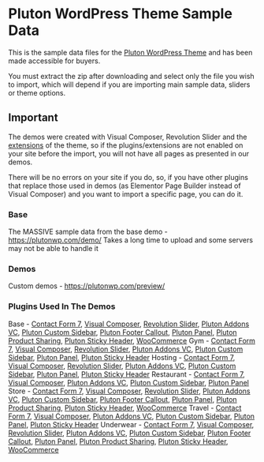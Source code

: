 # Pluton WordPress Theme Sample Data
This is the sample data files for the <a href="https://plutonwp.com/" title="Pluton WordPress Theme" target="_blank">Pluton WordPress Theme</a> and has been made accessible for buyers.


You must extract the zip after downloading and select only the file you wish to import, which will depend if you are importing main sample data, sliders or theme options.

## Important
The demos were created with Visual Composer, Revolution Slider and the <a href="https://plutonwp.com/extensions/" title="Pluton Extensions" target="_blank">extensions</a> of the theme, so if the plugins/extensions are not enabled on your site before the import, you will not have all pages as presented in our demos.

There will be no errors on your site if you do, so, if you have other plugins that replace those used in demos (as Elementor Page Builder instead of Visual Composer) and you want to import a specific page, you can do it.

### Base
The MASSIVE sample data from the base demo - https://plutonwp.com/demo/
Takes a long time to upload and some servers may not be able to handle it

### Demos
Custom demos - https://plutonwp.com/preview/

### Plugins Used In The Demos
Base - <a href="https://wordpress.org/plugins/contact-form-7/" title="Contact Form 7" target="_blank">Contact Form 7</a>, <a href="http://codecanyon.net/item/visual-composer-page-builder-for-wordpress/242431" title="Visual Composer" target="_blank">Visual Composer</a>, <a href="http://codecanyon.net/item/slider-revolution-responsive-wordpress-plugin/2751380" title="Revolution Slider" target="_blank">Revolution Slider</a>, <a href="https://plutonwp.com/extension/pluton-addons-vc/" title="Pluton Addons VC" target="_blank">Pluton Addons VC</a>, <a href="https://plutonwp.com/extension/pluton-custom-sidebar/" title="Pluton Custom Sidebar" target="_blank">Pluton Custom Sidebar</a>, <a href="https://plutonwp.com/extension/pluton-footer-callout/" title="Pluton Footer Callout" target="_blank">Pluton Footer Callout</a>, <a href="https://plutonwp.com/extension/pluton-panel/" title="Pluton Panel" target="_blank">Pluton Panel</a>, <a href="https://plutonwp.com/extension/pluton-product-sharing/" title="Pluton Product Sharing" target="_blank">Pluton Product Sharing</a>, <a href="https://plutonwp.com/extension/pluton-sticky-header/" title="Pluton Sticky Header" target="_blank">Pluton Sticky Header</a>, <a href="https://wordpress.org/plugins/woocommerce/" title="WooCommerce" target="_blank">WooCommerce</a>
Gym - <a href="https://wordpress.org/plugins/contact-form-7/" title="Contact Form 7" target="_blank">Contact Form 7</a>, <a href="http://codecanyon.net/item/visual-composer-page-builder-for-wordpress/242431" title="Visual Composer" target="_blank">Visual Composer</a>, <a href="http://codecanyon.net/item/slider-revolution-responsive-wordpress-plugin/2751380" title="Revolution Slider" target="_blank">Revolution Slider</a>, <a href="https://plutonwp.com/extension/pluton-addons-vc/" title="Pluton Addons VC" target="_blank">Pluton Addons VC</a>, <a href="https://plutonwp.com/extension/pluton-custom-sidebar/" title="Pluton Custom Sidebar" target="_blank">Pluton Custom Sidebar</a>, <a href="https://plutonwp.com/extension/pluton-panel/" title="Pluton Panel" target="_blank">Pluton Panel</a>, <a href="https://plutonwp.com/extension/pluton-sticky-header/" title="Pluton Sticky Header" target="_blank">Pluton Sticky Header</a>
Hosting - <a href="https://wordpress.org/plugins/contact-form-7/" title="Contact Form 7" target="_blank">Contact Form 7</a>, <a href="http://codecanyon.net/item/visual-composer-page-builder-for-wordpress/242431" title="Visual Composer" target="_blank">Visual Composer</a>, <a href="http://codecanyon.net/item/slider-revolution-responsive-wordpress-plugin/2751380" title="Revolution Slider" target="_blank">Revolution Slider</a>, <a href="https://plutonwp.com/extension/pluton-addons-vc/" title="Pluton Addons VC" target="_blank">Pluton Addons VC</a>, <a href="https://plutonwp.com/extension/pluton-custom-sidebar/" title="Pluton Custom Sidebar" target="_blank">Pluton Custom Sidebar</a>, <a href="https://plutonwp.com/extension/pluton-panel/" title="Pluton Panel" target="_blank">Pluton Panel</a>, <a href="https://plutonwp.com/extension/pluton-sticky-header/" title="Pluton Sticky Header" target="_blank">Pluton Sticky Header</a>
Restaurant - <a href="https://wordpress.org/plugins/contact-form-7/" title="Contact Form 7" target="_blank">Contact Form 7</a>, <a href="http://codecanyon.net/item/visual-composer-page-builder-for-wordpress/242431" title="Visual Composer" target="_blank">Visual Composer</a>, <a href="https://plutonwp.com/extension/pluton-addons-vc/" title="Pluton Addons VC" target="_blank">Pluton Addons VC</a>, <a href="https://plutonwp.com/extension/pluton-custom-sidebar/" title="Pluton Custom Sidebar" target="_blank">Pluton Custom Sidebar</a>, <a href="https://plutonwp.com/extension/pluton-panel/" title="Pluton Panel" target="_blank">Pluton Panel</a>
Store - <a href="https://wordpress.org/plugins/contact-form-7/" title="Contact Form 7" target="_blank">Contact Form 7</a>, <a href="http://codecanyon.net/item/visual-composer-page-builder-for-wordpress/242431" title="Visual Composer" target="_blank">Visual Composer</a>, <a href="http://codecanyon.net/item/slider-revolution-responsive-wordpress-plugin/2751380" title="Revolution Slider" target="_blank">Revolution Slider</a>, <a href="https://plutonwp.com/extension/pluton-addons-vc/" title="Pluton Addons VC" target="_blank">Pluton Addons VC</a>, <a href="https://plutonwp.com/extension/pluton-custom-sidebar/" title="Pluton Custom Sidebar" target="_blank">Pluton Custom Sidebar</a>, <a href="https://plutonwp.com/extension/pluton-footer-callout/" title="Pluton Footer Callout" target="_blank">Pluton Footer Callout</a>, <a href="https://plutonwp.com/extension/pluton-panel/" title="Pluton Panel" target="_blank">Pluton Panel</a>, <a href="https://plutonwp.com/extension/pluton-product-sharing/" title="Pluton Product Sharing" target="_blank">Pluton Product Sharing</a>, <a href="https://plutonwp.com/extension/pluton-sticky-header/" title="Pluton Sticky Header" target="_blank">Pluton Sticky Header</a>, <a href="https://wordpress.org/plugins/woocommerce/" title="WooCommerce" target="_blank">WooCommerce</a>
Travel - <a href="https://wordpress.org/plugins/contact-form-7/" title="Contact Form 7" target="_blank">Contact Form 7</a>, <a href="http://codecanyon.net/item/visual-composer-page-builder-for-wordpress/242431" title="Visual Composer" target="_blank">Visual Composer</a>, <a href="https://plutonwp.com/extension/pluton-addons-vc/" title="Pluton Addons VC" target="_blank">Pluton Addons VC</a>, <a href="https://plutonwp.com/extension/pluton-custom-sidebar/" title="Pluton Custom Sidebar" target="_blank">Pluton Custom Sidebar</a>, <a href="https://plutonwp.com/extension/pluton-panel/" title="Pluton Panel" target="_blank">Pluton Panel</a>, <a href="https://plutonwp.com/extension/pluton-sticky-header/" title="Pluton Sticky Header" target="_blank">Pluton Sticky Header</a>
Underwear - <a href="https://wordpress.org/plugins/contact-form-7/" title="Contact Form 7" target="_blank">Contact Form 7</a>, <a href="http://codecanyon.net/item/visual-composer-page-builder-for-wordpress/242431" title="Visual Composer" target="_blank">Visual Composer</a>, <a href="http://codecanyon.net/item/slider-revolution-responsive-wordpress-plugin/2751380" title="Revolution Slider" target="_blank">Revolution Slider</a>, <a href="https://plutonwp.com/extension/pluton-addons-vc/" title="Pluton Addons VC" target="_blank">Pluton Addons VC</a>, <a href="https://plutonwp.com/extension/pluton-custom-sidebar/" title="Pluton Custom Sidebar" target="_blank">Pluton Custom Sidebar</a>, <a href="https://plutonwp.com/extension/pluton-footer-callout/" title="Pluton Footer Callout" target="_blank">Pluton Footer Callout</a>, <a href="https://plutonwp.com/extension/pluton-panel/" title="Pluton Panel" target="_blank">Pluton Panel</a>, <a href="https://plutonwp.com/extension/pluton-product-sharing/" title="Pluton Product Sharing" target="_blank">Pluton Product Sharing</a>, <a href="https://plutonwp.com/extension/pluton-sticky-header/" title="Pluton Sticky Header" target="_blank">Pluton Sticky Header</a>, <a href="https://wordpress.org/plugins/woocommerce/" title="WooCommerce" target="_blank">WooCommerce</a>